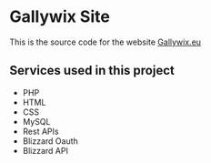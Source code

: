 # Gallywix Site

This is the source code for the website [Gallywix.eu](http://gallywix.eu/)

## Services used in this project
* PHP
* HTML
* CSS
* MySQL
* Rest APIs
* Blizzard Oauth
* Blizzard API
